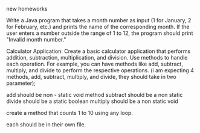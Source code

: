 new homeworks

Write a Java program that takes a month number as input (1 for January, 2 for February, etc.) and prints the name of the corresponding month. If the user enters a number outside the range of 1 to 12, the program should print "Invalid month number."

Calculator Application:
Create a basic calculator application that performs addition, subtraction, multiplication, and division. Use methods to handle each operation. For example, you can have methods like add, subtract, multiply, and divide to perform the respective operations. (i am expecting 4 methods, add, subtract, multiply, and divide, they should take in two parameter);

add should be non - static void method
subtract should be a non static
divide should be a static boolean
multiply should be a non static void

create a method that counts 1 to 10 using any loop.

each should be in their own file.